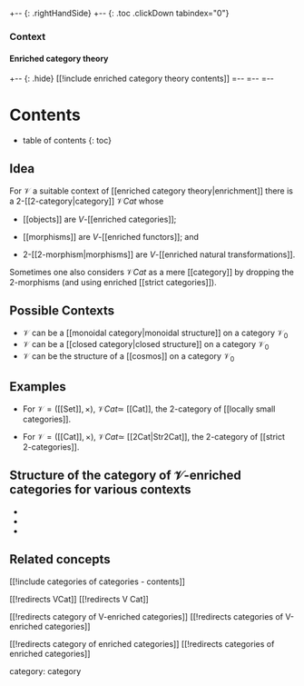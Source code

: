 
+-- {: .rightHandSide}
+-- {: .toc .clickDown tabindex="0"}
### Context
#### Enriched category theory
+-- {: .hide}
[[!include enriched category theory contents]]
=--
=--
=--

# Contents
* table of contents
{: toc}

## Idea

For $\mathcal{V}$ a suitable context of [[enriched category theory|enrichment]] there is a $2$-[[2-category|category]] $\mathcal{V} Cat$ whose

* [[objects]] are $V$-[[enriched categories]];

* [[morphisms]] are $V$-[[enriched functors]]; and

* $2$-[[2-morphism|morphisms]] are $V$-[[enriched natural transformations]].

Sometimes one also considers $\mathcal{V} Cat$ as a mere [[category]] by dropping the $2$-morphisms (and using enriched [[strict categories]]).

## Possible Contexts
* $\mathcal{V}$ can be a [[monoidal category|monoidal structure]] on a category $\mathcal{V}_0$
* $\mathcal{V}$ can be a [[closed category|closed structure]] on a category $\mathcal{V}_0$
* $\mathcal{V}$ can be the structure of a [[cosmos]] on a category $\mathcal{V}_0$

## Examples

* For $\mathcal{V} = ($[[Set]]$, \times)$, $\mathcal{V}Cat \simeq$ [[Cat]], the $2$-category of [[locally small categories]].

* For $\mathcal{V} = ($[[Cat]]$, \times)$, $\mathcal{V}Cat \simeq$ [[2Cat|Str2Cat]], the $2$-category of [[strict 2-categories]].

## Structure of the category of $\mathcal{V}$-enriched categories for various contexts
*
*
*

## Related concepts

[[!include categories of categories - contents]]


[[!redirects VCat]]
[[!redirects V Cat]]

[[!redirects category of V-enriched categories]]
[[!redirects categories of V-enriched categories]]

[[!redirects category of enriched categories]]
[[!redirects categories of enriched categories]]


category: category
